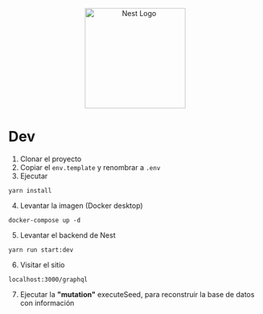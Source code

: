 <p align="center">
  <a href="http://nestjs.com/" target="blank"><img src="https://nestjs.com/img/logo-small.svg" width="200" alt="Nest Logo" /></a>
</p>


# Dev

1. Clonar el proyecto
2. Copiar el ```env.template``` y renombrar a ```.env```
3. Ejecutar
``` 
yarn install
```
4. Levantar la imagen (Docker desktop)
```
docker-compose up -d
```
5. Levantar el backend de Nest
```
yarn run start:dev
```
6. Visitar el sitio
```
localhost:3000/graphql
```
7. Ejecutar la __"mutation"__ executeSeed, para reconstruir la base de datos con información